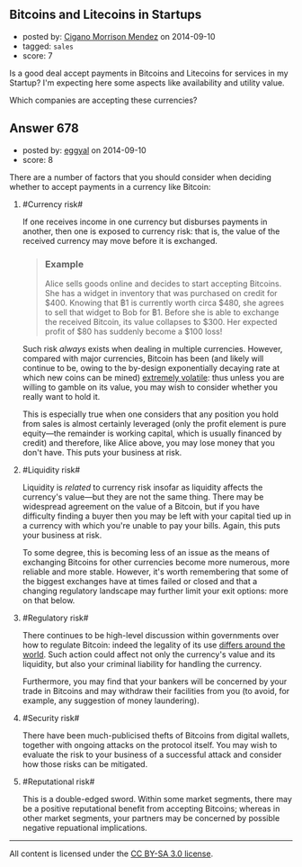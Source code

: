 ## Bitcoins and Litecoins in Startups

- posted by: [Cigano Morrison Mendez](https://stackexchange.com/users/1381366/cigano-morrison-mendez) on 2014-09-10
- tagged: `sales`
- score: 7

Is a good deal accept payments in Bitcoins and Litecoins for services in my Startup? I'm expecting here some aspects like availability and utility value.

Which companies are accepting these currencies?


## Answer 678

- posted by: [eggyal](https://stackexchange.com/users/310184/eggyal) on 2014-09-10
- score: 8

There are a number of factors that you should consider when deciding whether to accept payments in a currency like Bitcoin:

1. #Currency risk#

    If one receives income in one currency but disburses payments in another, then one is exposed to currency risk: that is, the value of the received currency may move before it is exchanged.

    > ### Example ###
    > 
    > Alice sells goods online and decides to start accepting Bitcoins.  She has a widget in inventory that was purchased on credit for $400.  Knowing that ฿1 is currently worth circa $480, she agrees to sell that widget to Bob for ฿1.  Before she is able to exchange the received Bitcoin, its value collapses to $300.  Her expected profit of $80 has suddenly become a $100 loss!

    Such risk *always* exists when dealing in multiple currencies.  However, compared with major currencies, Bitcoin has been (and likely will continue to be, owing to the by-design exponentially decaying rate at which new coins can be mined) [extremely volatile](https://www.google.com/finance?chdnp=1&chdd=1&chds=1&chdv=1&chvs=Linear&chdeh=0&chfdeh=0&chdet=1410390527818&chddm=248580&cmpto=CURRENCY:EURUSD&cmptdms=0&q=CURRENCY:BTCUSD&ntsp=1&ei=ytkQVKicDovGwAOA54Aw): thus unless you are willing to gamble on its value, you may wish to consider whether you really want to hold it.

    This is especially true when one considers that any position you hold from sales is almost certainly leveraged (only the profit element is pure equity&mdash;the remainder is working capital, which is usually financed by credit) and therefore, like Alice above, you may lose money that you don't have.  This puts your business at risk.

2. #Liquidity risk#

    Liquidity is *related* to currency risk insofar as liquidity affects the currency's value&mdash;but they are not the same thing.  There may be widespread agreement on the value of a Bitcoin, but if you have difficulty finding a buyer then you may be left with your capital tied up in a currency with which you're unable to pay your bills.  Again, this puts your business at risk.

    To some degree, this is becoming less of an issue as the means of exchanging Bitcoins for other currencies become more numerous, more reliable and more stable.  However, it's worth remembering that some of the biggest exchanges have at times failed or closed and that a changing regulatory landscape may further limit your exit options: more on that below.

3. #Regulatory risk#

    There continues to be high-level discussion within governments over how to regulate Bitcoin: indeed the legality of its use [differs around the world](http://en.wikipedia.org/wiki/Legality_of_Bitcoin_by_country).  Such action could affect not only the currency's value and its liquidity, but also your criminal liability for handling the currency.

    Furthermore, you may find that your bankers will be concerned by your trade in Bitcoins and may withdraw their facilities from you (to avoid, for example, any suggestion of money laundering).

4. #Security risk#

    There have been much-publicised thefts of Bitcoins from digital wallets, together with ongoing attacks on the protocol itself.  You may wish to evaluate the risk to your business of a successful attack and consider how those risks can be mitigated.

5. #Reputational risk#

    This is a double-edged sword.  Within some market segments, there may be a positive reputational benefit from accepting Bitcoins; whereas in other market segments, your partners may be concerned by possible negative repuational implications.



---

All content is licensed under the [CC BY-SA 3.0 license](https://creativecommons.org/licenses/by-sa/3.0/).
